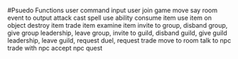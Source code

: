 #Psuedo Functions
user command input
user join game
move
say
room event to output
attack
cast spell
use ability
consume item
use item on object
destroy item
trade item
examine item
invite to group, disband group, give group leadership, leave group,
invite to guild, disband guild, give guild leadership, leave guild, 
request duel, request trade 
move to room
talk to npc
trade with npc
accept npc quest
